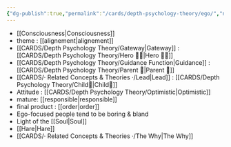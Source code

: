 ```yaml
---
{"dg-publish":true,"permalink":"/cards/depth-psychology-theory/ego/","noteIcon":"","created":"2022-12-21T17:09:42.235+01:00","updated":"2023-04-20T22:34:42.703+02:00"}
---
```



- [[Consciousness\|Consciousness]]
- theme : [[alignement\|alignement]]
- [[CARDS/Depth Psychology Theory/Gateway\|Gateway]] : [[CARDS/Depth Psychology Theory/Hero 🦸‍♂️\|Hero 🦸‍♂️]] 
- [[CARDS/Depth Psychology Theory/Guidance Function\|Guidance]] : [[CARDS/Depth Psychology Theory/Parent 🤨\|Parent 🤨]] 
- [[CARDS/· Related Concepts & Theories ·/Lead\|Lead]] : [[CARDS/Depth Psychology Theory/Child👼\|Child👼]]
- Attitude : [[CARDS/Depth Psychology Theory/Optimistic\|Optimistic]]
- mature: [[responsible\|responsible]]    
- final product : [[order\|order]] 
- Ego-focused people tend to be boring & bland
- Light of the [[Soul\|Soul]]
- [[Hare\|Hare]]
- [[CARDS/· Related Concepts & Theories ·/The Why\|The Why]]